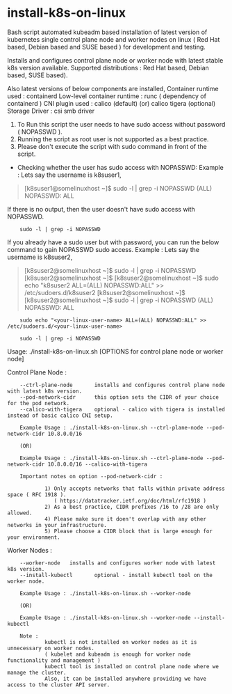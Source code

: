 # install-k8s-on-linux
Bash script automated kubeadm based installation of latest version of kubernetes single control plane node and worker nodes on linux ( Red Hat based, Debian based and SUSE based ) for development and testing.

Installs and configures control plane node or worker node with latest stable k8s version available.
Supported distributions : Red Hat based, Debian based, SUSE based).

Also latest versions of below components are installed,
        Container runtime used : containerd
        Low-level container runtime : runc ( dependency of containerd )
        CNI plugin used : calico (default) (or) calico tigera (optional)
        Storage Driver : csi smb driver

1) To Run this script the user needs to have sudo access without password ( NOPASSWD ).
2) Running the script as root user is not supported as a best practice.
3) Please don't execute the script with sudo command in front of the script.

* Checking whether the user has sudo access with NOPASSWD:
Example : Lets say the username is k8suser1,
> [k8suser1@somelinuxhost ~]$ sudo -l | grep -i NOPASSWD
>         (ALL) NOPASSWD: ALL
            
If there is no output, then the user doesn't have sudo access with NOPASSWD.      
        
        sudo -l | grep -i NOPASSWD
        
If you already have a sudo user but with password, you can run the below command to gain NOPASSWD sudo access.
Example : Lets say the username is k8suser2,
> [k8suser2@somelinuxhost ~]$ sudo -l | grep -i NOPASSWD
> [k8suser2@somelinuxhost ~]$
> [k8suser2@somelinuxhost ~]$ sudo echo "k8suser2 ALL=(ALL) NOPASSWD:ALL" >> /etc/sudoers.d/k8suser2
> [k8suser2@somelinuxhost ~]$
> [k8suser2@somelinuxhost ~]$ sudo -l | grep -i NOPASSWD
>       (ALL) NOPASSWD: ALL
           
        sudo echo "<your-linux-user-name> ALL=(ALL) NOPASSWD:ALL" >> /etc/sudoers.d/<your-linux-user-name>

        sudo -l | grep -i NOPASSWD


Usage: ./install-k8s-on-linux.sh [OPTIONS for control plane node or worker node]

Control Plane Node :

        --ctrl-plane-node       installs and configures control plane node with latest k8s version.
        --pod-network-cidr      this option sets the CIDR of your choice for the pod network.
        --calico-with-tigera    optional - calico with tigera is installed instead of basic calico CNI setup.

        Example Usage : ./install-k8s-on-linux.sh --ctrl-plane-node --pod-network-cidr 10.8.0.0/16

        (OR)

        Example Usage : ./install-k8s-on-linux.sh --ctrl-plane-node --pod-network-cidr 10.8.0.0/16 --calico-with-tigera

        Important notes on option --pod-network-cidr :

                1) Only accepts networks that falls within private address space ( RFC 1918 ).
                   ( https://datatracker.ietf.org/doc/html/rfc1918 )
                2) As a best practice, CIDR prefixes /16 to /28 are only allowed.
                4) Please make sure it doen't overlap with any other networks in your infrastructure.
                5) Please choose a CIDR block that is large enough for your environment.

Worker Nodes :

        --worker-node   installs and configures worker node with latest k8s version.
        --install-kubectl       optional - install kubectl tool on the worker node.

        Example Usage : ./install-k8s-on-linux.sh --worker-node

        (OR)

        Example Usage : ./install-k8s-on-linux.sh --worker-node --install-kubectl

        Note :
                kubectl is not installed on worker nodes as it is unnecessary on worker nodes.
                ( kubelet and kubeadm is enough for worker node functionality and management )
                kubectl tool is installed on control plane node where we manage the cluster.
                Also, it can be installed anywhere providing we have access to the cluster API server.
